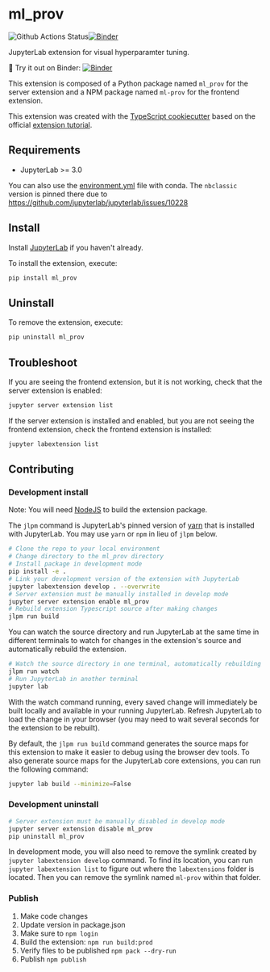 # ml_prov

![Github Actions Status](https://github.com/Vis4Sense/ml-prov-binder/workflows/Build/badge.svg)[![Binder](https://mybinder.org/badge_logo.svg)](https://mybinder.org/v2/gh/Vis4Sense/ml-prov-binder/main?urlpath=lab)

JupyterLab extension for visual hyperparamter tuning.

:rocket: Try it out on Binder: [![Binder](https://mybinder.org/badge_logo.svg)](https://mybinder.org/v2/gh/Vis4Sense/ml-prov-binder/demo?urlpath=lab)

This extension is composed of a Python package named `ml_prov` for the server extension
and a NPM package named `ml-prov` for the frontend extension.

This extension was created with the [TypeScript cookiecutter](https://github.com/jupyterlab/extension-cookiecutter-ts) based on the official [extension tutorial](https://jupyterlab.readthedocs.io/en/stable/extension/extension_tutorial.html#extension-tutorial).

## Requirements

* JupyterLab >= 3.0

You can also use the [environment.yml](https://github.com/Vis4Sense/ml-prov-binder/blob/demo/environment.yml) file with conda. The `nbclassic` version is pinned there due to https://github.com/jupyterlab/jupyterlab/issues/10228

## Install

Install [JupyterLab](http://jupyterlab.readthedocs.io/en/latest/getting_started/installation.html) if you haven't already.

To install the extension, execute:

```bash
pip install ml_prov
```

## Uninstall

To remove the extension, execute:

```bash
pip uninstall ml_prov
```

## Troubleshoot

If you are seeing the frontend extension, but it is not working, check
that the server extension is enabled:

```bash
jupyter server extension list
```

If the server extension is installed and enabled, but you are not seeing
the frontend extension, check the frontend extension is installed:

```bash
jupyter labextension list
```

## Contributing

### Development install

Note: You will need [NodeJS](https://nodejs.org/en/) to build the extension package.

The `jlpm` command is JupyterLab's pinned version of
[yarn](https://yarnpkg.com/) that is installed with JupyterLab. You may use
`yarn` or `npm` in lieu of `jlpm` below.

```bash
# Clone the repo to your local environment
# Change directory to the ml_prov directory
# Install package in development mode
pip install -e .
# Link your development version of the extension with JupyterLab
jupyter labextension develop . --overwrite
# Server extension must be manually installed in develop mode
jupyter server extension enable ml_prov
# Rebuild extension Typescript source after making changes
jlpm run build
```

You can watch the source directory and run JupyterLab at the same time in different terminals to watch for changes in the extension's source and automatically rebuild the extension.

```bash
# Watch the source directory in one terminal, automatically rebuilding when needed
jlpm run watch
# Run JupyterLab in another terminal
jupyter lab
```

With the watch command running, every saved change will immediately be built locally and available in your running JupyterLab. Refresh JupyterLab to load the change in your browser (you may need to wait several seconds for the extension to be rebuilt).

By default, the `jlpm run build` command generates the source maps for this extension to make it easier to debug using the browser dev tools. To also generate source maps for the JupyterLab core extensions, you can run the following command:

```bash
jupyter lab build --minimize=False
```

### Development uninstall

```bash
# Server extension must be manually disabled in develop mode
jupyter server extension disable ml_prov
pip uninstall ml_prov
```

In development mode, you will also need to remove the symlink created by `jupyter labextension develop`
command. To find its location, you can run `jupyter labextension list` to figure out where the `labextensions`
folder is located. Then you can remove the symlink named `ml-prov` within that folder.

### Publish

1. Make code changes
2. Update version in package.json
3. Make sure to `npm login`
4. Build the extension: `npm run build:prod`
5. Verify files to be published `npm pack --dry-run`
6. Publish `npm publish`
